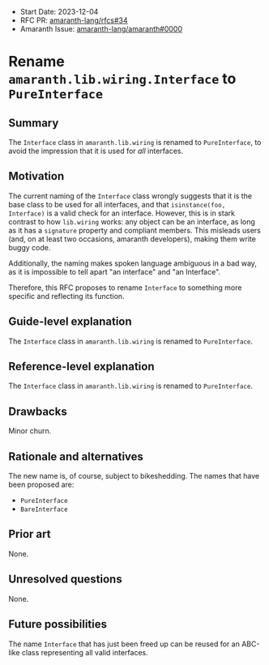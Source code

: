 - Start Date: 2023-12-04
- RFC PR: [amaranth-lang/rfcs#34](https://github.com/amaranth-lang/rfcs/pull/34)
- Amaranth Issue: [amaranth-lang/amaranth#0000](https://github.com/amaranth-lang/amaranth/issues/0000)

# Rename `amaranth.lib.wiring.Interface` to `PureInterface`

## Summary
[summary]: #summary

The `Interface` class in `amaranth.lib.wiring` is renamed to `PureInterface`, to avoid the impression that it is used for *all* interfaces.

## Motivation
[motivation]: #motivation

The current naming of the `Interface` class wrongly suggests that it is the base class to be used for all interfaces, and that `isinstance(foo, Interface)` is a valid check for an interface. However, this is in stark contrast to how `lib.wiring` works: any object can be an interface, as long as it has a `signature` property and compliant members. This misleads users (and, on at least two occasions, amaranth developers), making them write buggy code.

Additionally, the naming makes spoken language ambiguous in a bad way, as it is impossible to tell apart "an interface" and "an Interface".

Therefore, this RFC proposes to rename `Interface` to something more specific and reflecting its function.

## Guide-level explanation
[guide-level-explanation]: #guide-level-explanation

The `Interface` class in `amaranth.lib.wiring` is renamed to `PureInterface`.

## Reference-level explanation
[reference-level-explanation]: #reference-level-explanation

The `Interface` class in `amaranth.lib.wiring` is renamed to `PureInterface`.

## Drawbacks
[drawbacks]: #drawbacks

Minor churn.

## Rationale and alternatives
[rationale-and-alternatives]: #rationale-and-alternatives

The new name is, of course, subject to bikeshedding. The names that have been proposed are:

- `PureInterface`
- `BareInterface`

## Prior art
[prior-art]: #prior-art

None.

## Unresolved questions
[unresolved-questions]: #unresolved-questions

None.

## Future possibilities
[future-possibilities]: #future-possibilities

The name `Interface` that has just been freed up can be reused for an ABC-like class representing all valid interfaces.
